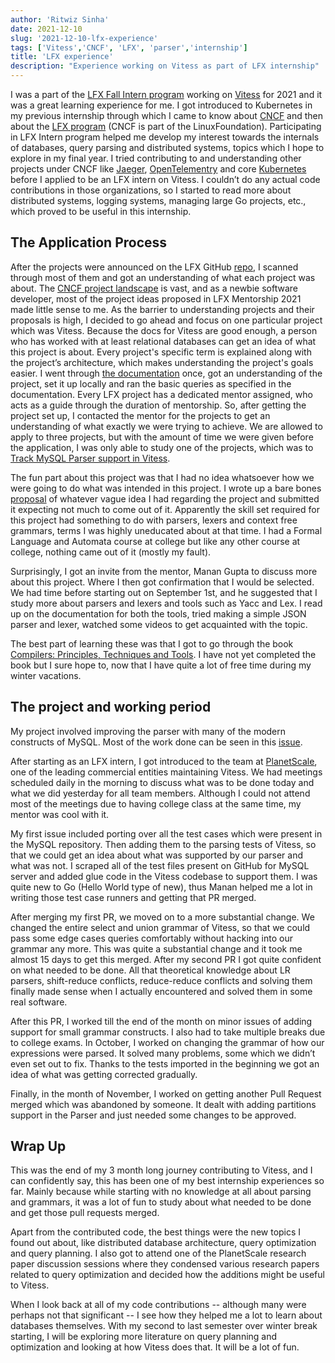 ```yaml
---
author: 'Ritwiz Sinha'
date: 2021-12-10
slug: '2021-12-10-lfx-experience'
tags: ['Vitess','CNCF', 'LFX', 'parser','internship']
title: 'LFX experience'
description: "Experience working on Vitess as part of LFX internship" 
---
```


I was a part of the [LFX Fall Intern program](https://www.cncf.io/blog/2021/08/16/cncf-lfx-projects-are-open-for-fall-2021-apply-by-august-22nd/) working on [Vitess](https://contribute.cncf.io/contributors/projects/#vitess) for 2021 and it was a great learning experience for me. I got introduced to Kubernetes in my previous internship through which I came to know about [CNCF](https://www.cncf.io) and then about the [LFX program](https://mentorship.lfx.linuxfoundation.org/#projects_all) (CNCF is part of the LinuxFoundation). Participating in LFX Intern program helped me develop my interest towards the internals of databases, query parsing and distributed systems, topics which I hope to explore in my final year. I tried contributing to and understanding other projects under CNCF like [Jaeger](https://contribute.cncf.io/contributors/projects/#jaeger), [OpenTelementry](https://contribute.cncf.io/contributors/projects/#opentelemetry) and core [Kubernetes](https://contribute.cncf.io/contributors/projects/#kubernetes) before I applied to be an LFX intern on Vitess. I couldn’t do any actual code contributions in those organizations, so I started to read more about distributed systems, logging systems, managing large Go projects, etc., which proved to be useful in this internship.

## The Application Process

After the projects were announced on the LFX GitHub [repo](https://github.com/cncf/mentoring/blob/main/lfx-mentorship/2021/03-Fall/README.md), I scanned through most of them and got an understanding of what each project was about.
The [CNCF project landscape](https://landscape.cncf.io) is vast, and as a newbie software developer, most of the project ideas proposed in LFX Mentorship 2021 made little sense to me. As the barrier to understanding projects and their proposals is high, I decided to go ahead and focus on one particular project which was Vitess. Because the docs for Vitess are good enough, a person who has worked with at least relational databases can get an idea of what this project is about. Every project's specific term is explained along with the project’s architecture, which makes understanding the project's goals easier. I went through [the documentation](https://vitess.io/docs/) once, got an understanding of the project, set it up locally and ran the basic queries as specified in the documentation. Every LFX project has a dedicated mentor assigned, who acts as a guide through the duration of mentorship. So, after getting the project set up, I contacted the mentor for the projects to get an understanding of what exactly we were trying to achieve. We are allowed to apply to three projects, but with the amount of time we were given before the application, I was only able to study one of the projects, which was to [Track MySQL Parser support in Vitess](https://github.com/vitessio/vitess/issues/8604).

The fun part about this project was that I had no idea whatsoever how we were going to do what was intended in this project. I wrote up a bare bones [proposal](https://docs.google.com/document/d/1NQQznGXuzYFSQHwHUjgLSbI96D24DSuBWNd10rjGfZY/edit?usp=sharing) of whatever vague idea I had regarding the project and submitted it expecting not much to come out of it. Apparently the skill set required for this project had something to do with parsers, lexers and context free grammars, terms I was highly uneducated about at that time. I had a Formal Language and Automata course at college but like any other course at college, nothing came out of it (mostly my fault).

Surprisingly, I got an invite from the mentor, Manan Gupta to discuss more about this project. Where I then got confirmation that I would be selected. We had time before starting out on September 1st, and he suggested that I study more about parsers and lexers and tools such as Yacc and Lex. I read up on the documentation for both the tools, tried making a simple JSON parser and lexer, watched some videos to get acquainted with the topic.

The best part of learning these was that I got to go through the book [Compilers: Principles, Techniques and Tools](https://en.wikipedia.org/wiki/Compilers:_Principles,_Techniques,_and_Tools). I have not yet completed the book but I sure hope to, now that I have quite a lot of free time during my winter vacations.


## The project and working period

My project involved improving the parser with many of the modern constructs of MySQL. Most of the work done can be seen in this [issue](https://github.com/vitessio/vitess/issues/8604). 

After starting as an LFX intern, I got introduced to the team at [PlanetScale](https://planetscale.com), one of the leading commercial entities maintaining Vitess. We had meetings scheduled daily in the morning to discuss what was to be done today and what we did yesterday for all team members. Although I could not attend most of the meetings due to having college class at the same time, my mentor was cool with it. 


My first issue included porting over all the test cases which were present in the MySQL repository. Then adding them to the parsing tests of Vitess, so that we could get an idea about what was supported by our parser and what was not. I scraped all of the test files present on GitHub for MySQL server and added glue code in the Vitess codebase to support them. I was quite new to Go (Hello World type of new), thus Manan helped me a lot in writing those test case runners and getting that PR merged. 

After merging my first PR, we moved on to a more substantial change. We changed the entire select and union grammar of Vitess, so that we could pass some edge cases queries comfortably without hacking into our grammar any more. This was quite a substantial change and it took me almost 15 days to get this merged.
After my second PR I got quite confident on what needed to be done. All that theoretical knowledge about LR parsers, shift-reduce conflicts, reduce-reduce conflicts and solving them finally made sense when I actually encountered and solved them in some real software. 

After this PR, I worked till the end of the month on minor issues of adding support for small grammar constructs. I also had to take multiple breaks due to college exams. In October, I worked on changing the grammar of how our expressions were parsed. It solved many problems, some which we didn’t even set out to fix. Thanks to the tests imported in the beginning we got an idea of what was getting corrected gradually. 

Finally, in the month of November, I worked on getting another Pull Request merged which was abandoned by someone. It dealt with adding partitions support in the Parser and just needed some changes to be approved. 

## Wrap Up

This was the end of my 3 month long journey contributing to Vitess, and I can confidently say, this has been one of my best internship experiences so far. Mainly because while starting with no knowledge at all about parsing and grammars, it was a lot of fun to study about what needed to be done and get those pull requests merged.

Apart from the contributed code, the best things were the new topics I found out about, like distributed database architecture, query optimization and query planning. I also got to attend one of the PlanetScale research paper discussion sessions where they condensed various research papers related to query optimization and decided how the additions might be useful to Vitess.

When I look back at all of my code contributions --  although many were perhaps not that significant -- I see how they helped me a lot to learn about databases themselves. With my second to last semester over winter break starting, I will be exploring more literature on query planning and optimization and looking at how Vitess does that. It will be a lot of fun.

